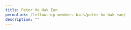 ```yaml
---
title: Peter Ho Hak Ean
permalink: /fellowship-members-bios/peter-ho-hak-ean/
description: ""
---
```

